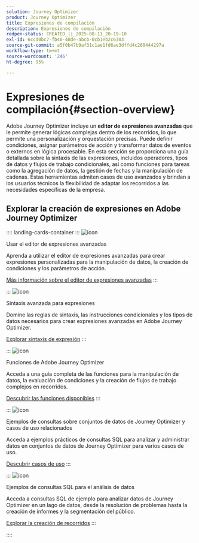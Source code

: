 ```yaml
---
solution: Journey Optimizer
product: Journey Optimizer
title: Expresiones de compilación
description: Expresiones de compilación
redpen-status: CREATED_||_2025-08-11_20-19-10
exl-id: 6ccd0bc7-fb40-48de-abcb-0cb1eb2c6303
source-git-commit: a5f0b47b9af31c1ae1fd6ae3dffd4c260444297a
workflow-type: tm+mt
source-wordcount: '246'
ht-degree: 95%

---
```


# Expresiones de compilación{#section-overview}

Adobe Journey Optimizer incluye un **editor de expresiones avanzadas** que le permite generar lógicas complejas dentro de los recorridos, lo que permite una personalización y orquestación precisas. Puede definir condiciones, asignar parámetros de acción y transformar datos de eventos o externos en lógica procesable. En esta sección se proporciona una guía detallada sobre la sintaxis de las expresiones, incluidos operadores, tipos de datos y flujos de trabajo condicionales, así como funciones para tareas como la agregación de datos, la gestión de fechas y la manipulación de cadenas. Estas herramientas admiten casos de uso avanzados y brindan a los usuarios técnicos la flexibilidad de adaptar los recorridos a las necesidades específicas de la empresa.

## Explorar la creación de expresiones en Adobe Journey Optimizer

:::: landing-cards-container
:::
![icon](https://cdn.experienceleague.adobe.com/icons/screwdriver-wrench.svg)

Usar el editor de expresiones avanzadas

Aprenda a utilizar el editor de expresiones avanzadas para crear expresiones personalizadas para la manipulación de datos, la creación de condiciones y los parámetros de acción.

[Más información sobre el editor de expresiones avanzadas](../using/building-journeys/expression/expressionadvanced.md)
:::

:::
![icon](https://cdn.experienceleague.adobe.com/icons/code-branch.svg)

Sintaxis avanzada para expresiones

Domine las reglas de sintaxis, las instrucciones condicionales y los tipos de datos necesarios para crear expresiones avanzadas en Adobe Journey Optimizer.

[Explorar sintaxis de expresión](syntax-landing-page.md)
:::

:::
![icon](https://cdn.experienceleague.adobe.com/icons/puzzle-piece.svg)

Funciones de Adobe Journey Optimizer

Acceda a una guía completa de las funciones para la manipulación de datos, la evaluación de condiciones y la creación de flujos de trabajo complejos en recorridos.

[Descubrir las funciones disponibles](main-functions-journey-landing-page.md)
:::


:::
![icon](https://cdn.experienceleague.adobe.com/icons/bullseye.svg)

Ejemplos de consultas sobre conjuntos de datos de Journey Optimizer y casos de uso relacionados

Acceda a ejemplos prácticos de consultas SQL para analizar y administrar datos en conjuntos de datos de Journey Optimizer para varios casos de uso.

[Descubrir casos de uso](../using/data/datasets-query-examples.md)
:::

:::
![icon](https://cdn.experienceleague.adobe.com/icons/list-check.svg)

Ejemplos de consultas SQL para el análisis de datos

Acceda a consultas SQL de ejemplo para analizar datos de Journey Optimizer en un lago de datos, desde la resolución de problemas hasta la creación de informes y la segmentación del público.

[Explorar la creación de recorridos](../using/reports/query-examples.md)
:::


::::
